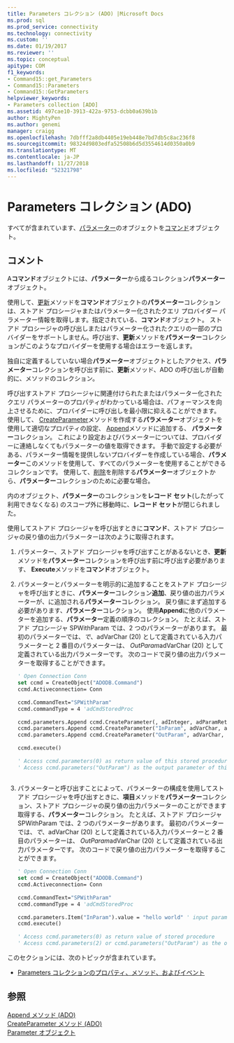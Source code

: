 ```yaml
---
title: Parameters コレクション (ADO) |Microsoft Docs
ms.prod: sql
ms.prod_service: connectivity
ms.technology: connectivity
ms.custom: ''
ms.date: 01/19/2017
ms.reviewer: ''
ms.topic: conceptual
apitype: COM
f1_keywords:
- Command15::get_Parameters
- Command15::Parameters
- Command15::GetParameters
helpviewer_keywords:
- Parameters collection [ADO]
ms.assetid: 497cae10-3913-422a-9753-dcbb0a639b1b
author: MightyPen
ms.author: genemi
manager: craigg
ms.openlocfilehash: 7dbfff2a8db4405e19eb448e7bd7db5c8ac236f8
ms.sourcegitcommit: 98324d9803edfa52508b6d5d3554614d0350a0b9
ms.translationtype: MT
ms.contentlocale: ja-JP
ms.lasthandoff: 11/27/2018
ms.locfileid: "52321798"
---
```

# <a name="parameters-collection-ado"></a>Parameters コレクション (ADO)
すべてが含まれています、[パラメーター](../../../ado/reference/ado-api/parameter-object.md)のオブジェクトを[コマンド](../../../ado/reference/ado-api/command-object-ado.md)オブジェクト。  
  
## <a name="remarks"></a>コメント  
 A**コマンド**オブジェクトには、**パラメーター**から成るコレクション**パラメーター**オブジェクト。  
  
 使用して、[更新](../../../ado/reference/ado-api/refresh-method-ado.md)メソッドを**コマンド**オブジェクトの**パラメーター**コレクションは、ストアド プロシージャまたはパラメーター化されたクエリ プロバイダー パラメーター情報を取得します。指定されている、**コマンド**オブジェクト。 ストアド プロシージャの呼び出しまたはパラメーター化されたクエリの一部のプロバイダーをサポートしません。呼び出す、**更新**メソッドを**パラメーター**コレクションがこのようなプロバイダーを使用する場合はエラーを返します。  
  
 独自に定義するしていない場合**パラメーター**オブジェクトとしたアクセス、**パラメーター**コレクションを呼び出す前に、**更新**メソッド、ADO の呼び出しが自動的に、メソッドのコレクション。  
  
 呼び出すストアド プロシージャに関連付けられたまたはパラメーター化されたクエリ パラメーターのプロパティがわかっている場合は、パフォーマンスを向上させるために、プロバイダーに呼び出しを最小限に抑えることができます。 使用して、 [CreateParameter](../../../ado/reference/ado-api/createparameter-method-ado.md)メソッドを作成する**パラメーター**オブジェクトを使用して適切なプロパティの設定、 [Append](../../../ado/reference/ado-api/append-method-ado.md)メソッドに追加する、 **パラメーター**コレクション。 これにより設定およびパラメーターについては、プロバイダーに連絡しなくてもパラメーターの値を取得できます。 手動で設定する必要がある、パラメーター情報を提供しないプロバイダーを作成している場合、**パラメーター**このメソッドを使用して、すべてのパラメーターを使用することができるコレクションです。 使用して、[削除](../../../ado/reference/ado-api/delete-method-ado-parameters-collection.md)を削除する**パラメーター**オブジェクトから、**パラメーター**コレクションのために必要な場合。  
  
 内のオブジェクト、**パラメーター**のコレクションを**レコード セット**(したがって利用できなくなる) のスコープ外に移動時に、**レコード セット**が閉じられました。  
  
 使用してストアド プロシージャを呼び出すときに**コマンド**、ストアド プロシージャの戻り値の出力パラメーターは次のように取得されます。  
  
1.  パラメーター、ストアド プロシージャを呼び出すことがあるないとき、**更新**メソッドを**パラメーター**コレクションを呼び出す前に呼び出す必要があります、 **Execute**メソッドを**コマンド**オブジェクト。  
  
2.  パラメーターとパラメーターを明示的に追加することをストアド プロシージャを呼び出すときに、**パラメーター**コレクション**追加**、戻り値の出力パラメーターが、に追加される**パラメーター**コレクション。 戻り値にまず追加する必要があります、**パラメーター**コレクション。 使用**Append**に他のパラメーターを追加する、**パラメーター**定義の順序のコレクション。 たとえば、ストアド プロシージャ SPWithParam では、2 つのパラメーターがあります。 最初のパラメーターでは、*で*、adVarChar (20) として定義されている入力パラメーターと 2 番目のパラメーターは、 *OutParam*adVarChar (20) として定義されている出力パラメーターです。 次のコードで戻り値の出力パラメーターを取得することができます。  
  
    ```vb
    ' Open Connection Conn  
    set ccmd = CreateObject("ADODB.Command")  
    ccmd.Activeconnection= Conn  
  
    ccmd.CommandText="SPWithParam"  
    ccmd.commandType = 4 'adCmdStoredProc  
  
    ccmd.parameters.Append ccmd.CreateParameter(, adInteger, adParamReturnValue, , NULL)   ' return value  
    ccmd.parameters.Append ccmd.CreateParameter("InParam", adVarChar, adParamInput, 20, "hello world")   ' input parameter  
    ccmd.parameters.Append ccmd.CreateParameter("OutParam", adVarChar, adParamOutput, 20, NULL)   ' output parameter  
  
    ccmd.execute()  
  
    ' Access ccmd.parameters(0) as return value of this stored procedure  
    ' Access ccmd.parameters("OutParam") as the output parameter of this stored procedure.  
  
    ```  
  
3.  パラメーターと呼び出すことによって、パラメーターの構成を使用してストアド プロシージャを呼び出すときに、**項目**メソッドを**パラメーター**コレクション、ストアド プロシージャの戻り値の出力パラメーターのことができます取得する、**パラメーター**コレクション。 たとえば、ストアド プロシージャ SPWithParam では、2 つのパラメーターがあります。 最初のパラメーターでは、*で*、adVarChar (20) として定義されている入力パラメーターと 2 番目のパラメーターは、 *OutParam*adVarChar (20) として定義されている出力パラメーターです。 次のコードで戻り値の出力パラメーターを取得することができます。  
  
    ```vb
    ' Open Connection Conn  
    set ccmd = CreateObject("ADODB.Command")  
    ccmd.Activeconnection= Conn  
  
    ccmd.CommandText="SPWithParam"  
    ccmd.commandType = 4 'adCmdStoredProc  
  
    ccmd.parameters.Item("InParam").value = "hello world" ' input parameter  
    ccmd.execute()  
  
    ' Access ccmd.parameters(0) as return value of stored procedure  
    ' Access ccmd.parameters(2) or ccmd.parameters("OutParam") as the output parameter.  
    ```  
  
 このセクションには、次のトピックが含まれています。  
  
-   [Parameters コレクションのプロパティ、メソッド、およびイベント](../../../ado/reference/ado-api/parameters-collection-properties-methods-and-events.md)  
  
## <a name="see-also"></a>参照  
 [Append メソッド (ADO)](../../../ado/reference/ado-api/append-method-ado.md)   
 [CreateParameter メソッド (ADO)](../../../ado/reference/ado-api/createparameter-method-ado.md)   
 [Parameter オブジェクト](../../../ado/reference/ado-api/parameter-object.md)
